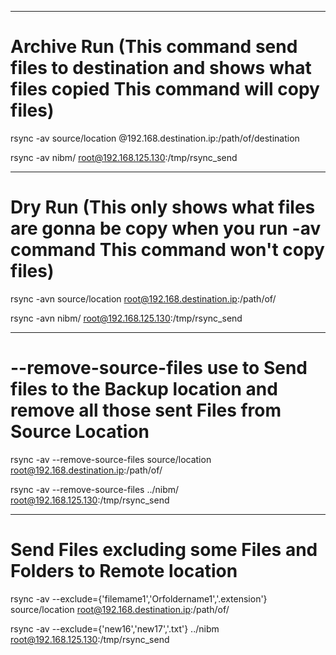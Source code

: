 



---------------------------------------------------------------------------

# Archive Run (This command send files to destination and shows what files copied <b>This command will copy files</b>)

rsync -av source/location <username>@192.168.destination.ip:/path/of/destination 

rsync -av nibm/ root@192.168.125.130:/tmp/rsync_send

---------------------------------------------------------------------------

# Dry Run (This only shows what files are gonna be copy when you run -av command <b>This command won't copy files</b>)

rsync -avn source/location root@192.168.destination.ip:/path/of/

rsync -avn nibm/ root@192.168.125.130:/tmp/rsync_send

---------------------------------------------------------------------------

# --remove-source-files use to Send files to the Backup location and remove all those sent Files from Source Location 

rsync -av --remove-source-files source/location root@192.168.destination.ip:/path/of/

rsync -av --remove-source-files ../nibm/ root@192.168.125.130:/tmp/rsync_send

---------------------------------------------------------------------------

# Send Files excluding some Files and Folders to Remote location

rsync -av --exclude={'filemame1','Orfoldername1','.extension'} source/location root@192.168.destination.ip:/path/of/

rsync -av --exclude={'new16','new17','.txt'} ../nibm root@192.168.125.130:/tmp/rsync_send















